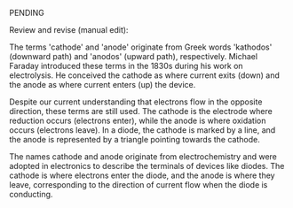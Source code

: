 PENDING

Review and revise (manual edit):

The terms 'cathode' and 'anode' originate from Greek words 'kathodos' (downward path) and 'anodos' (upward path), respectively. Michael Faraday introduced these terms in the 1830s during his work on electrolysis. He conceived the cathode as where current exits (down) and the anode as where current enters (up) the device.

Despite our current understanding that electrons flow in the opposite direction, these terms are still used. The cathode is the electrode where reduction occurs (electrons enter), while the anode is where oxidation occurs (electrons leave). In a diode, the cathode is marked by a line, and the anode is represented by a triangle pointing towards the cathode.

The names cathode and anode originate from electrochemistry and were adopted in electronics to describe the terminals of devices like diodes. The cathode is where electrons enter the diode, and the anode is where they leave, corresponding to the direction of current flow when the diode is conducting.
